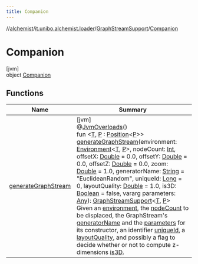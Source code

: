 ```yaml
---
title: Companion
---
```

//[alchemist](../../../../index.html)/[it.unibo.alchemist.loader](../../index.html)/[GraphStreamSupport](../index.html)/[Companion](index.html)



# Companion



[jvm]\
object [Companion](index.html)



## Functions


| Name | Summary |
|---|---|
| [generateGraphStream](generate-graph-stream.html) | [jvm]<br>@[JvmOverloads](https://kotlinlang.org/api/latest/jvm/stdlib/kotlin.jvm/-jvm-overloads/index.html)()<br>fun <[T](generate-graph-stream.html), [P](generate-graph-stream.html) : [Position](../../../it.unibo.alchemist.model.interfaces/-position/index.html)<[P](generate-graph-stream.html)>> [generateGraphStream](generate-graph-stream.html)(environment: [Environment](../../../it.unibo.alchemist.model.interfaces/-environment/index.html)<[T](generate-graph-stream.html), [P](generate-graph-stream.html)>, nodeCount: [Int](https://kotlinlang.org/api/latest/jvm/stdlib/kotlin/-int/index.html), offsetX: [Double](https://kotlinlang.org/api/latest/jvm/stdlib/kotlin/-double/index.html) = 0.0, offsetY: [Double](https://kotlinlang.org/api/latest/jvm/stdlib/kotlin/-double/index.html) = 0.0, offsetZ: [Double](https://kotlinlang.org/api/latest/jvm/stdlib/kotlin/-double/index.html) = 0.0, zoom: [Double](https://kotlinlang.org/api/latest/jvm/stdlib/kotlin/-double/index.html) = 1.0, generatorName: [String](https://kotlinlang.org/api/latest/jvm/stdlib/kotlin/-string/index.html) = "EuclideanRandom", uniqueId: [Long](https://kotlinlang.org/api/latest/jvm/stdlib/kotlin/-long/index.html) = 0, layoutQuality: [Double](https://kotlinlang.org/api/latest/jvm/stdlib/kotlin/-double/index.html) = 1.0, is3D: [Boolean](https://kotlinlang.org/api/latest/jvm/stdlib/kotlin/-boolean/index.html) = false, vararg parameters: [Any](https://kotlinlang.org/api/latest/jvm/stdlib/kotlin/-any/index.html)): [GraphStreamSupport](../index.html)<[T](generate-graph-stream.html), [P](generate-graph-stream.html)><br>Given an [environment](generate-graph-stream.html), the [nodeCount](generate-graph-stream.html) to be displaced, the GraphStream's [generatorName](generate-graph-stream.html) and the [parameters](generate-graph-stream.html) for its constructor, an identifier [uniqueId](generate-graph-stream.html), a [layoutQuality](generate-graph-stream.html), and possibly a flag to decide whether or not to compute z-dimensions [is3D](generate-graph-stream.html). |

